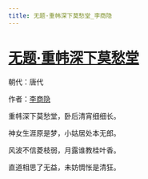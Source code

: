 ```yaml
---
title: 无题·重帏深下莫愁堂_李商隐
---
```


# [无题·重帏深下莫愁堂](http://so.gushiwen.org/view_28900.aspx)

朝代：唐代

作者：[李商隐](http://so.gushiwen.org/author_204.aspx)

重帏深下莫愁堂，卧后清宵细细长。

神女生涯原是梦，小姑居处本无郎。

风波不信菱枝弱，月露谁教桂叶香。

直道相思了无益，未妨惆怅是清狂。